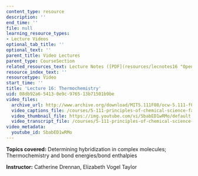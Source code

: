 ```yaml
---
content_type: resource
description: ''
end_time: ''
file: null
learning_resource_types:
- Lecture Videos
optional_tab_title: ''
optional_text: ''
parent_title: Video Lectures
parent_type: CourseSection
related_resources_text: Lecture Notes ([PDF](resources/lecnotes16 "Open in a new window."))
resource_index_text: ''
resourcetype: Video
start_time: ''
title: 'Lecture 16: Thermochemistry'
uid: 08db92a6-5413-0e9c-9765-13b71501b9be
video_files:
  archive_url: http://www.archive.org/download/MIT5.111F08/ocw-5.111-f08-lec16_300k.mp4
  video_captions_file: /courses/5-111-principles-of-chemical-science-fall-2008/bae9b9de2455578f8287e7fcc2c9ab5b_SbabED1wRMo.vtt
  video_thumbnail_file: https://img.youtube.com/vi/SbabED1wRMo/default.jpg
  video_transcript_file: /courses/5-111-principles-of-chemical-science-fall-2008/712391c0bdfe0df7c2b159132b2fa413_SbabED1wRMo.pdf
video_metadata:
  youtube_id: SbabED1wRMo
---
```


**Topics covered:** Determining hybridization in complex molecules; Thermochemistry and bond energies/bond enthalpies

**Instructor:** Catherine Drennan, Elizabeth Vogel Taylor